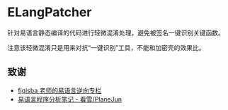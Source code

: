 # ELangPatcher

针对易语言静态编译的代码进行轻微混淆处理，避免被签名一键识别关键函数。

注意该轻微混淆只是用来对抗“一键识别”工具，不能和加密壳的效果比。

## 致谢

- [fjqisba 老师的易语言逆向专栏][fjqisba_e_re]
- [易语言程序分析笔记 - 看雪/PlaneJun][PlaneJun_ELang]

[PlaneJun_ELang]: https://bbs.kanxue.com/thread-274503.htm
[fjqisba_e_re]: https://fjqisba.github.io/categories/%E6%98%93%E8%AF%AD%E8%A8%80%E9%80%86%E5%90%91/
